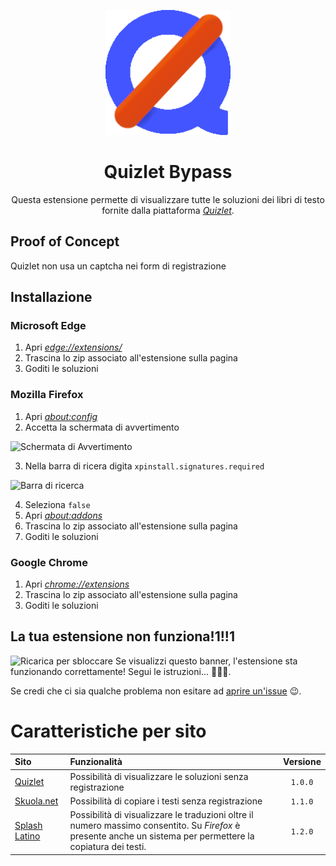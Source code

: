 <p align="center">
  <img width="200" src="public/icons/logo-192.png" alt="Quizlet Bypass logo">
</p>
<h1 align="center">
  Quizlet Bypass
</h1>
<p align="center">
  Questa estensione permette di visualizzare tutte le soluzioni dei libri di testo fornite dalla piattaforma <a href="htps://qizlet.com/"><i>Quizlet</i></a>.
</p>

## Proof of Concept
Quizlet non usa un captcha nei form di registrazione

## Installazione
### Microsoft Edge
1. Apri _[edge://extensions/](edge://extensions/)_
2. Trascina lo zip associato all'estensione sulla pagina
3. Goditi le soluzioni

### Mozilla Firefox
1. Apri _[about:config](about:config)_
2. Accetta la schermata di avvertimento

![Schermata di Avvertimento](https://sqleoni.altervista.org/file/png/about-config-warning.png)

3. Nella barra di ricera digita `xpinstall.signatures.required`

![Barra di ricerca](https://sqleoni.altervista.org/file/png/about-config-search.png)

4. Seleziona `false`
5. Apri _[about:addons](about:addons)_
6. Trascina lo zip associato all'estensione sulla pagina
7. Goditi le soluzioni

### Google Chrome
1. Apri _[chrome://extensions](chrome://extensions/)_
2. Trascina lo zip associato all'estensione sulla pagina
3. Goditi le soluzioni

## La tua estensione non funziona!1!!1
![Ricarica per sbloccare](https://sqleoni.altervista.org/file/png/quizlet-unlock-refresh.png)
Se visualizzi questo banner, l'estensione sta funzionando correttamente! Segui le istruzioni... 🤦🏽‍♂️.

Se credi che ci sia qualche problema non esitare ad [aprire un'issue](https://github.com/rospino74/Quizlet-Bypass/issues/new) 😉.

# Caratteristiche per sito
| Sito | Funzionalità | Versione |
|:---|:---| :---: |
| [Quizlet](https://quizlet.com/) | Possibilità di visualizzare le soluzioni senza registrazione | `1.0.0` |
| [Skuola.net](https://skuola.net/) | Possibilità di copiare i testi senza registrazione | `1.1.0` |
| [Splash Latino](https://latin.it/) | Possibilità di visualizzare le traduzioni oltre il numero massimo consentito. Su _Firefox_ è presente anche un sistema per permettere la copiatura dei testi. | `1.2.0` |
